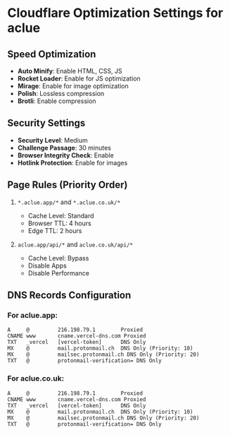 # Cloudflare Optimization Settings for aclue

## Speed Optimization
- **Auto Minify**: Enable HTML, CSS, JS
- **Rocket Loader**: Enable for JS optimization
- **Mirage**: Enable for image optimization
- **Polish**: Lossless compression
- **Brotli**: Enable compression

## Security Settings
- **Security Level**: Medium
- **Challenge Passage**: 30 minutes
- **Browser Integrity Check**: Enable
- **Hotlink Protection**: Enable for images

## Page Rules (Priority Order)
1. `*.aclue.app/*` and `*.aclue.co.uk/*`
   - Cache Level: Standard
   - Browser TTL: 4 hours
   - Edge TTL: 2 hours

2. `aclue.app/api/*` and `aclue.co.uk/api/*`
   - Cache Level: Bypass
   - Disable Apps
   - Disable Performance

## DNS Records Configuration

### For aclue.app:
```
A     @         216.198.79.1        Proxied
CNAME www       cname.vercel-dns.com Proxied
TXT   _vercel   [vercel-token]      DNS Only
MX    @         mail.protonmail.ch  DNS Only (Priority: 10)
MX    @         mailsec.protonmail.ch DNS Only (Priority: 20)
TXT   @         protonmail-verification= DNS Only
```

### For aclue.co.uk:
```
A     @         216.198.79.1        Proxied
CNAME www       cname.vercel-dns.com Proxied
TXT   _vercel   [vercel-token]      DNS Only
MX    @         mail.protonmail.ch  DNS Only (Priority: 10)
MX    @         mailsec.protonmail.ch DNS Only (Priority: 20)
TXT   @         protonmail-verification= DNS Only
```